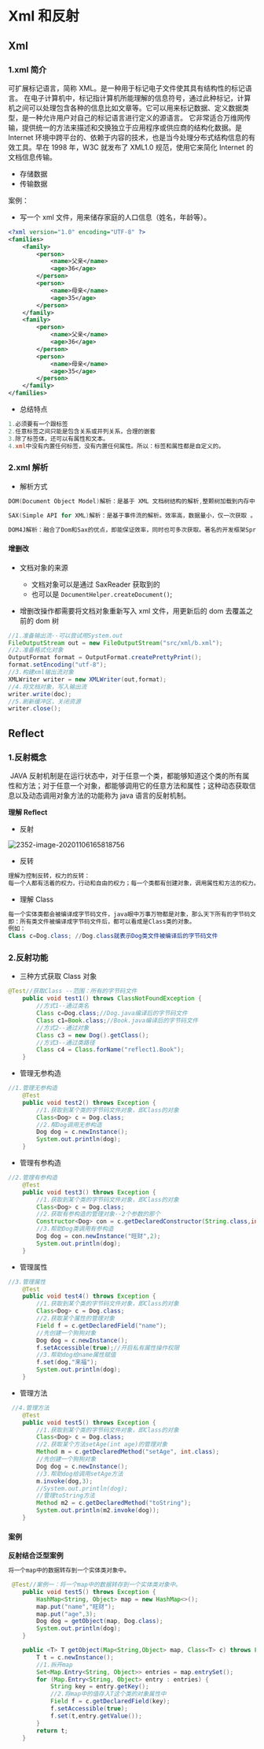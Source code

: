 # Xml 和反射

## Xml

### 1.xml 简介

可扩展标记语言，简称 XML。是一种用于标记电子文件使其具有结构性的标记语言。 在电子计算机中，标记指计算机所能理解的信息符号，通过此种标记，计算机之间可以处理包含各种的信息比如文章等。它可以用来标记数据、定义数据类型，是一种允许用户对自己的标记语言进行定义的源语言。 它非常适合万维网传输，提供统一的方法来描述和交换独立于应用程序或供应商的结构化数据。是 Internet 环境中跨平台的、依赖于内容的技术，也是当今处理分布式结构信息的有效工具。早在 1998 年，W3C 就发布了 XML1.0 规范，使用它来简化 Internet 的文档信息传输。

- 存储数据
- 传输数据

案例：

- 写一个 xml 文件，用来储存家庭的人口信息（姓名，年龄等）。

```xml
<?xml version="1.0" encoding="UTF-8" ?>
<families>
    <family>
        <person>
            <name>父亲</name>
            <age>36</age>
        </person>
        <person>
            <name>母亲</name>
            <age>35</age>
        </person>
    </family>
    <family>
        <person>
            <name>父亲</name>
            <age>36</age>
        </person>
        <person>
            <name>母亲</name>
            <age>35</age>
        </person>
    </family>
</families>
```

- 总结特点

```powershell
1.必须要有一个跟标签
2.任意标签之间只能是包含关系或并列关系，合理的嵌套
3.除了标签体，还可以有属性和文本。
4.xml中没有内置任何标签，没有内置任何属性。所以：标签和属性都是自定义的。
```

### 2.xml 解析

- 解析方式

```powershell
DOM(Document Object Model)解析：是基于 XML 文档树结构的解析,整颗树加载到内存中，耗内存，可多次获取。

SAX(Simple API for XML)解析：是基于事件流的解析。效率高，数据量小，仅一次获取 。

DOM4J解析：融合了Dom和Sax的优点，即能保证效率，同时也可多次获取。著名的开发框架Spring和Hibernate都使用了Dom4j的功能。
```

#### 增删改

- 文档对象的来源

  - 文档对象可以是通过 SaxReader 获取到的
  - 也可以是 `DocumentHelper.createDocument()`;

- 增删改操作都需要将文档对象重新写入 xml 文件，用更新后的 dom 去覆盖之前的 dom 树

```java
//1.准备输出流--可以尝试用System.out
FileOutputStream out = new FileOutputStream("src/xml/b.xml");
//2.准备格式化对象
OutputFormat format = OutputFormat.createPrettyPrint();
format.setEncoding("utf-8");
//3.构建xml输出流对象
XMLWriter writer = new XMLWriter(out,format);
//4.将文档对象，写入输出流
writer.write(doc);
//5.刷新缓冲区，关闭资源
writer.close();
```

## Reflect

### 1.反射概念

​ JAVA 反射机制是在运行状态中，对于任意一个类，都能够知道这个类的所有属性和方法；对于任意一个对象，都能够调用它的任意方法和属性；这种动态获取信息以及动态调用对象方法的功能称为 java 语言的反射机制。

**理解 Reflect**

- 反射

![2352-image-20201106165818756](https://cdn-static.learntech.cn/notes/20211005/2352-image-20201106165818756.png!min)

- 反转

```powershell
理解为控制反转，权力的反转：
每一个人都有活着的权力，行动和自由的权力；每一个类都有创建对象，调用属性和方法的权力。现在将类的这些权力转交给Class对象，让它来帮助某个类去完成这些操作。
```

- 理解 Class

```powershell
每一个实体类都会被编译成字节码文件，java眼中万事万物都是对象，那么天下所有的字节码文件都可以看成是对象，谁的对象呢？ 当然得有一个类，来代表所有的字节码文件，这个类就是Class类。
即：所有类文件被编译成字节码文件后，都可以看成是Class类的对象。
例如：
Class c=Dog.class; //Dog.class就表示Dog类文件被编译后的字节码文件
```

### 2.反射功能

- 三种方式获取 Class 对象

```java
@Test//获取Class --范围：所有的字节码文件
    public void test1() throws ClassNotFoundException {
        //方式1--通过类名
        Class c=Dog.class;//Dog.java编译后的字节码文件
        Class c1=Book.class;//Book.java编译后的字节码文件
        //方式2--通过对象
        Class c3 = new Dog().getClass();
        //方式3--通过类路径
        Class c4 = Class.forName("reflect1.Book");
    }
```

- 管理无参构造

```java
//1.管理无参构造
    @Test
    public void test2() throws Exception {
        //1.获取到某个类的字节码文件对象，即Class的对象
        Class<Dog> c = Dog.class;
        //2.帮Dog调用无参构造
        Dog dog = c.newInstance();
        System.out.println(dog);
    }
```

- 管理有参构造

```java
//2.管理有参构造
    @Test
    public void test3() throws Exception {
        //1.获取到某个类的字节码文件对象，即Class的对象
        Class<Dog> c = Dog.class;
        //2.获取有参构造的管理对象--2个参数的那个
        Constructor<Dog> con = c.getDeclaredConstructor(String.class,int.class);
        //3.帮助Dog类调用有参构造
        Dog dog = con.newInstance("旺财",2);
        System.out.println(dog);
    }
```

- 管理属性

```java
//3.管理属性
    @Test
    public void test4() throws Exception {
        //1.获取到某个类的字节码文件对象，即Class的对象
        Class<Dog> c = Dog.class;
        //2.获取某个属性的管理对象
        Field f = c.getDeclaredField("name");
        //先创建一个狗狗对象
        Dog dog = c.newInstance();
        f.setAccessible(true);//开启私有属性操作权限
        //3.帮助dog给name属性赋值
        f.set(dog,"来福");
        System.out.println(dog);
    }
```

- 管理方法

```java
 //4.管理方法
    @Test
    public void test5() throws Exception {
        //1.获取到某个类的字节码文件对象，即Class的对象
        Class<Dog> c = Dog.class;
        //2.获取某个方法setAge(int age)的管理对象
        Method m = c.getDeclaredMethod("setAge", int.class);
        //先创建一个狗狗对象
        Dog dog = c.newInstance();
        //3.帮助dog给调用setAge方法
        m.invoke(dog,3);
        //System.out.println(dog);
        //管理toString方法
        Method m2 = c.getDeclaredMethod("toString");
        System.out.println(m2.invoke(dog));
    }
```

#### 案例

**反射结合泛型案例**

```powershell
将一个map中的数据转存到一个实体类对象中。
```

```java
 @Test//案例一：将一个map中的数据转存到一个实体类对象中。
    public void test5() throws Exception {
        HashMap<String, Object> map = new HashMap<>();
        map.put("name","旺财");
        map.put("age",3);
        Dog dog = getObject(map, Dog.class);
        System.out.println(dog);
    }

    public <T> T getObject(Map<String,Object> map, Class<T> c) throws Exception {
        T t = c.newInstance();
        //1.拆开map
        Set<Map.Entry<String, Object>> entries = map.entrySet();
        for (Map.Entry<String, Object> entry : entries) {
            String key = entry.getKey();
            //2.将map中的值存入T这个类的对象属性中
            Field f = c.getDeclaredField(key);
            f.setAccessible(true);
            f.set(t,entry.getValue());
        }
        return t;
    }
```
